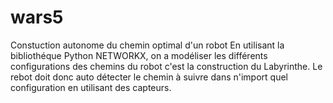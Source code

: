 # wars5
Constuction autonome du chemin optimal d'un robot
En utilisant la bibliothéque Python NETWORKX, on a modéliser les différents configurations des chemins du robot c'est la construction 
du Labyrinthe. Le rebot doit donc auto détecter le chemin à suivre dans n'import quel configuration en utilisant des capteurs.
